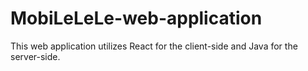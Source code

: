 # MobiLeLeLe-web-application
This web application utilizes React for the client-side and Java for the server-side.
